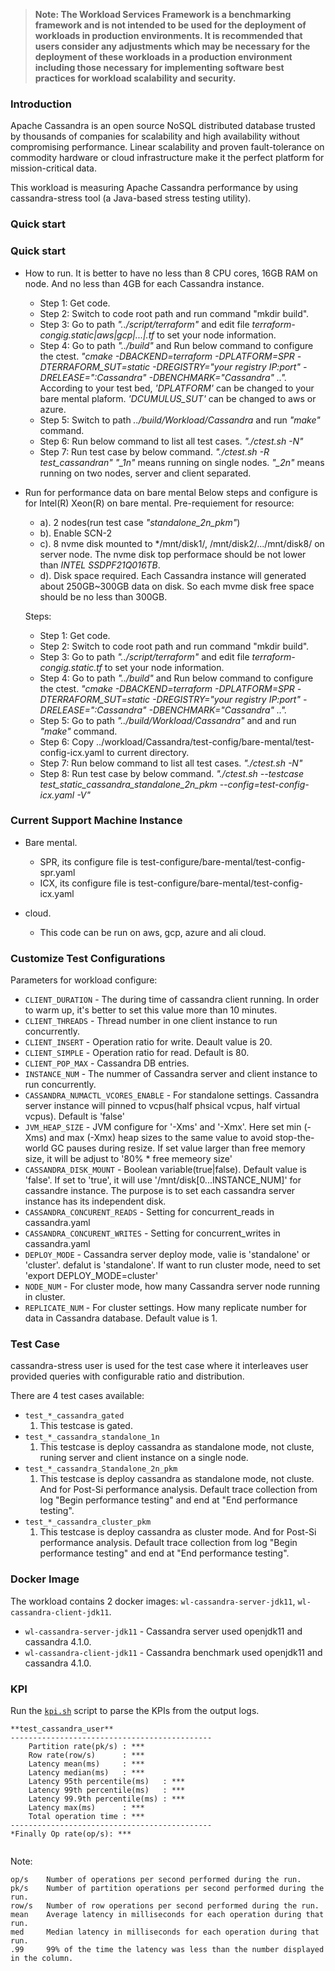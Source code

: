 >
> **Note: The Workload Services Framework is a benchmarking framework and is not intended to be used for the deployment of workloads in production environments. It is recommended that users consider any adjustments which may be necessary for the deployment of these workloads in a production environment including those necessary for implementing software best practices for workload scalability and security.**
>
### Introduction  

Apache Cassandra is an open source NoSQL distributed database trusted by thousands of companies for scalability and high availability without compromising performance. Linear scalability and proven fault-tolerance on commodity hardware or cloud infrastructure make it the perfect platform for mission-critical data.

This workload is measuring Apache Cassandra performance by using cassandra-stress tool (a Java-based stress testing utility).

### Quick start
### Quick start
+ How to run.
  It is better to have no less than 8 CPU cores, 16GB RAM on node. And no less than 4GB for each Cassandra instance.
  - Step 1: Get code.
  - Step 2: Switch to code root path and run command "mkdir build".
  - Step 3: Go to path *"../script/terraform"* and edit file *terraform-congig.static|aws|gcp|...|.tf* to set your node information.
  - Step 4: Go to path *"../build"* and Run below command to configure the ctest.
            *"cmake  -DBACKEND=terraform   -DPLATFORM=SPR -DTERRAFORM_SUT=static -DREGISTRY="your registry IP:port" -DRELEASE=":Cassandra"  -DBENCHMARK="Cassandra" ..".*
            According to your test bed, *'DPLATFORM'* can be changed to your bare mental plaform. *'DCUMULUS_SUT'* can be changed to aws or azure.
  - Step 5: Switch to path *../build/Workload/Cassandra* and run *"make"* command.
  - Step 6: Run below command to list all test cases.
            *"./ctest.sh -N"*
  - Step 7: Run test case by below command.
            *"./ctest.sh -R test_*_cassandra_*n"*
            *"_1n"* means running on single nodes. *"_2n"* means running on two nodes, server and client separated.

+ Run for performance data on bare mental
  Below steps and configure is for Intel(R) Xeon(R)  on bare mental.
  Pre-requiement for resource:
  - a). 2 nodes(run test case *"standalone_2n_pkm"*)
  - b). Enable SCN-2
  - c). 8 nvme disk mounted to */mnt/disk1/, /mnt/disk2/.../mnt/disk8/ on server node. The nvme disk top performace should be not lower than *INTEL SSDPF21Q016TB*.
  - d). Disk space required.
        Each Cassandra instance will generated about 250GB~300GB data on disk. So each mvme disk free space should be no less than 300GB.


  Steps:
  - Step 1: Get code.
  - Step 2: Switch to code root path and run command "mkdir build".
  - Step 3: Go to path *"../script/terraform"* and edit file *terraform-congig.static.tf* to set your node information.
  - Step 4: Go to path *"../build"* and Run below command to configure the ctest.
           *"cmake  -DBACKEND=terraform   -DPLATFORM=SPR -DTERRAFORM_SUT=static -DREGISTRY="your registry IP:port" -DRELEASE=":Cassandra"  -DBENCHMARK="Cassandra" ..".*
  - Step 5: Go to path *"../build/Workload/Cassandra"* and and run *"make"* command.
  - Step 6: Copy ../workload/Cassandra/test-config/bare-mental/test-config-icx.yaml to current directory.
  - Step 7: Run below command to list all test cases.
            *"./ctest.sh -N"*
  - Step 8: Run test case by below command.
            *"./ctest.sh --testcase test_static_cassandra_standalone_2n_pkm --config=test-config-icx.yaml -V"*


### Current Support Machine Instance
+ Bare mental.
  - SPR, its configure file is test-configure/bare-mental/test-config-spr.yaml
  - ICX, its configure file is test-configure/bare-mental/test-config-icx.yaml

+ cloud.
  - This code can be run on aws, gcp, azure and ali cloud.


### Customize Test Configurations

Parameters for workload configure:
* `CLIENT_DURATION` - The during time of cassandra client running. In order to warm up, it's better to set this value more than 10 minutes.
* `CLIENT_THREADS` - Thread number in one client instance to run concurrently.
* `CLIENT_INSERT` - Operation ratio for write. Deault value is 20.
* `CLIENT_SIMPLE` - Operation ratio for read. Default is 80.
* `CLIENT_POP_MAX` - Cassandra DB entries.
* `INSTANCE_NUM` - The nummer of Cassandra server and client instance to run concurrently.
* `CASSANDRA_NUMACTL_VCORES_ENABLE` - For standalone settings. Cassandra server instance will pinned to vcpus(half phsical vcpus, half virtual vcpus). Default is 'false'
* `JVM_HEAP_SIZE` - JVM configure for '-Xms' and '-Xmx'. Here set min (-Xms) and max (-Xmx) heap sizes to the same value to avoid stop-the-world GC pauses during resize. If set value larger than free memory size, it will be adjust to '80% * free memeory size'
* `CASSANDRA_DISK_MOUNT`  - Boolean variable(true|false). Default value is 'false'. If set to 'true', it will use '/mnt/disk[0...INSTANCE_NUM]' for cassandre instance. The purpose is to set each cassandra server instance has its independent disk.
* `CASSANDRA_CONCURENT_READS` - Setting for concurrent_reads in cassandra.yaml
* `CASSANDRA_CONCURENT_WRITES` - Setting for concurrent_writes in cassandra.yaml
* `DEPLOY_MODE` - Cassandra server deploy mode, valie is 'standalone' or 'cluster'. defalut is 'standalone'. If want to run cluster mode, need to set 'export DEPLOY_MODE=cluster'
* `NODE_NUM` - For cluster mode, how many Cassandra server node running in cluster.
* `REPLICATE_NUM` - For cluster settings. How many replicate number for data in Cassandra database. Default value is 1.


### Test Case

cassandra-stress user is used for the test case where it interleaves user provided queries with configurable ratio and distribution.

There are 4 test cases available:
* `test_*_cassandra_gated`
    1. This testcase is gated.
* `test_*_cassandra_standalone_1n`
    1. This testcase is deploy cassandra as standalone mode, not cluste, runing server and client instance on a single node.
* `test_*_cassandra_Standalone_2n_pkm`
    1. This testcase is deploy cassandra as standalone mode, not cluste. And for Post-Si performance analysis. Default trace collection from log "Begin performance testing" and end at "End performance testing".
* `test_*_cassandra_cluster_pkm`
     1. This testcase is deploy cassandra as cluster mode. And for Post-Si performance analysis. Default trace collection from log "Begin performance testing" and end at "End performance testing".


### Docker Image

The workload contains 2 docker images: `wl-cassandra-server-jdk11`, `wl-cassandra-client-jdk11`.

* `wl-cassandra-server-jdk11` - Cassandra server used openjdk11 and cassandra 4.1.0.
* `wl-cassandra-client-jdk11` - Cassandra benchmark used openjdk11 and cassandra 4.1.0.


### KPI

Run the [`kpi.sh`](kpi.sh) script to parse the KPIs from the output logs.

```
**test_cassandra_user**
---------------------------------------------
    Partition rate(pk/s) : ***
    Row rate(row/s)      : ***
    Latency mean(ms)     : ***
    Latency median(ms)   : ***
    Latency 95th percentile(ms)   : ***
    Latency 99th percentile(ms)   : ***
    Latency 99.9th percentile(ms) : ***
    Latency max(ms)      : ***
    Total operation time : ***
---------------------------------------------
*Finally Op rate(op/s): ***


```

Note:
```
op/s	Number of operations per second performed during the run.
pk/s	Number of partition operations per second performed during the run.
row/s	Number of row operations per second performed during the run.
mean	Average latency in milliseconds for each operation during that run.
med	    Median latency in milliseconds for each operation during that run.
.99	    99% of the time the latency was less than the number displayed in the column.

```